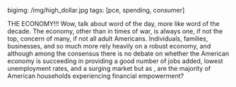 bigimg: /img/high_dollar.jpg
tags: [pce, spending, consumer]

THE ECONOMY!!! Wow, talk about word of the day, more like word of the decade. The economy, other than in times of war, is always one, if not the top, concern of many, if not all adult Americans. Individuals, families, businesses, and so much more rely heavily on a robust economy, and although among the consensus there is no debate on whether the American economy is succeeding in providing a good number of jobs added, lowest unemployment rates, and a surging market but as , are the majority of American households experiencing financial empowerment?
